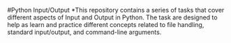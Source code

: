 #Python Input/Output
*This repository contains a series of tasks
that cover different aspects of Input and 
Output in Python. The task are designed to 
help as learn and practice different concepts
related to file handling, standard input/output,
and command-line arguments.
